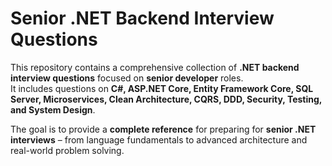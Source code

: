 # Senior .NET Backend Interview Questions

This repository contains a comprehensive collection of **.NET backend interview questions** focused on **senior developer** roles.  
It includes questions on **C#, ASP.NET Core, Entity Framework Core, SQL Server, Microservices, Clean Architecture, CQRS, DDD, Security, Testing, and System Design**.  

The goal is to provide a **complete reference** for preparing for **senior .NET interviews** – from language fundamentals to advanced architecture and real-world problem solving.
